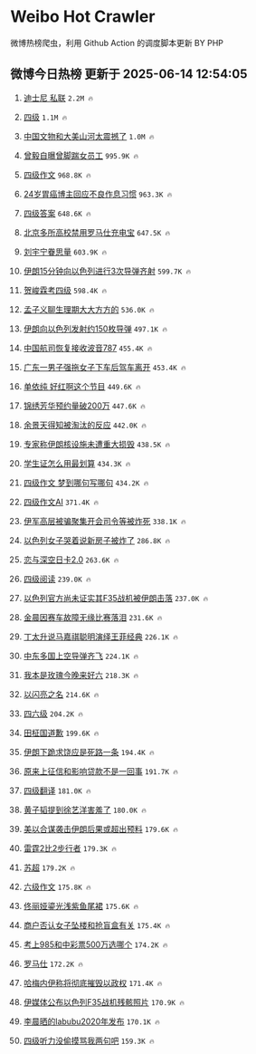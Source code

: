 # Weibo Hot Crawler 



微博热榜爬虫，利用 Github Action 的调度脚本更新 BY PHP 


## 微博今日热榜 更新于 2025-06-14 12:54:05 
1. [迪士尼 私联](https://s.weibo.com/weibo?q=%E8%BF%AA%E5%A3%AB%E5%B0%BC%20%E7%A7%81%E8%81%94&t=31&band_rank=1&Refer=top) `2.2M 🔥` 

1. [四级](https://s.weibo.com/weibo?q=%E5%9B%9B%E7%BA%A7&t=31&band_rank=2&Refer=top) `1.1M 🔥` 

1. [中国文物和大美山河太震撼了](https://s.weibo.com/weibo?q=%23%E4%B8%AD%E5%9B%BD%E6%96%87%E7%89%A9%E5%92%8C%E5%A4%A7%E7%BE%8E%E5%B1%B1%E6%B2%B3%E5%A4%AA%E9%9C%87%E6%92%BC%E4%BA%86%23&t=31&band_rank=3&Refer=top) `1.0M 🔥` 

1. [曾毅自曝曾脚踹女员工](https://s.weibo.com/weibo?q=%23%E6%9B%BE%E6%AF%85%E8%87%AA%E6%9B%9D%E6%9B%BE%E8%84%9A%E8%B8%B9%E5%A5%B3%E5%91%98%E5%B7%A5%23&t=31&band_rank=4&Refer=top) `995.9K 🔥` 

1. [四级作文](https://s.weibo.com/weibo?q=%E5%9B%9B%E7%BA%A7%E4%BD%9C%E6%96%87&t=31&band_rank=5&Refer=top) `968.8K 🔥` 

1. [24岁胃癌博主回应不良作息习惯](https://s.weibo.com/weibo?q=%2324%E5%B2%81%E8%83%83%E7%99%8C%E5%8D%9A%E4%B8%BB%E5%9B%9E%E5%BA%94%E4%B8%8D%E8%89%AF%E4%BD%9C%E6%81%AF%E4%B9%A0%E6%83%AF%23&t=31&band_rank=6&Refer=top) `963.3K 🔥` 

1. [四级答案](https://s.weibo.com/weibo?q=%E5%9B%9B%E7%BA%A7%E7%AD%94%E6%A1%88&t=31&band_rank=7&Refer=top) `648.6K 🔥` 

1. [北京多所高校禁用罗马仕充电宝](https://s.weibo.com/weibo?q=%23%E5%8C%97%E4%BA%AC%E5%A4%9A%E6%89%80%E9%AB%98%E6%A0%A1%E7%A6%81%E7%94%A8%E7%BD%97%E9%A9%AC%E4%BB%95%E5%85%85%E7%94%B5%E5%AE%9D%23&t=31&band_rank=8&Refer=top) `647.5K 🔥` 

1. [刘宇宁眷思量](https://s.weibo.com/weibo?q=%23%E5%88%98%E5%AE%87%E5%AE%81%E7%9C%B7%E6%80%9D%E9%87%8F%23&t=31&band_rank=9&Refer=top) `603.9K 🔥` 

1. [伊朗15分钟向以色列进行3次导弹齐射](https://s.weibo.com/weibo?q=%23%E4%BC%8A%E6%9C%9715%E5%88%86%E9%92%9F%E5%90%91%E4%BB%A5%E8%89%B2%E5%88%97%E8%BF%9B%E8%A1%8C3%E6%AC%A1%E5%AF%BC%E5%BC%B9%E9%BD%90%E5%B0%84%23&t=31&band_rank=10&Refer=top) `599.7K 🔥` 

1. [贺峻霖考四级](https://s.weibo.com/weibo?q=%23%E8%B4%BA%E5%B3%BB%E9%9C%96%E8%80%83%E5%9B%9B%E7%BA%A7%23&t=31&band_rank=11&Refer=top) `598.4K 🔥` 

1. [孟子义聊生理期大大方方的](https://s.weibo.com/weibo?q=%23%E5%AD%9F%E5%AD%90%E4%B9%89%E8%81%8A%E7%94%9F%E7%90%86%E6%9C%9F%E5%A4%A7%E5%A4%A7%E6%96%B9%E6%96%B9%E7%9A%84%23&t=31&band_rank=12&Refer=top) `536.0K 🔥` 

1. [伊朗向以色列发射约150枚导弹](https://s.weibo.com/weibo?q=%23%E4%BC%8A%E6%9C%97%E5%90%91%E4%BB%A5%E8%89%B2%E5%88%97%E5%8F%91%E5%B0%84%E7%BA%A6150%E6%9E%9A%E5%AF%BC%E5%BC%B9%23&t=31&band_rank=13&Refer=top) `497.1K 🔥` 

1. [中国航司恢复接收波音787](https://s.weibo.com/weibo?q=%23%E4%B8%AD%E5%9B%BD%E8%88%AA%E5%8F%B8%E6%81%A2%E5%A4%8D%E6%8E%A5%E6%94%B6%E6%B3%A2%E9%9F%B3787%23&t=31&band_rank=14&Refer=top) `455.4K 🔥` 

1. [广东一男子强拖女子下车后驾车离开](https://s.weibo.com/weibo?q=%23%E5%B9%BF%E4%B8%9C%E4%B8%80%E7%94%B7%E5%AD%90%E5%BC%BA%E6%8B%96%E5%A5%B3%E5%AD%90%E4%B8%8B%E8%BD%A6%E5%90%8E%E9%A9%BE%E8%BD%A6%E7%A6%BB%E5%BC%80%23&t=31&band_rank=15&Refer=top) `453.4K 🔥` 

1. [单依纯 好红啊这个节目](https://s.weibo.com/weibo?q=%E5%8D%95%E4%BE%9D%E7%BA%AF%20%E5%A5%BD%E7%BA%A2%E5%95%8A%E8%BF%99%E4%B8%AA%E8%8A%82%E7%9B%AE&t=31&band_rank=16&Refer=top) `449.6K 🔥` 

1. [锦绣芳华预约量破200万](https://s.weibo.com/weibo?q=%E9%94%A6%E7%BB%A3%E8%8A%B3%E5%8D%8E%E9%A2%84%E7%BA%A6%E9%87%8F%E7%A0%B4200%E4%B8%87&t=31&band_rank=17&Refer=top) `447.6K 🔥` 

1. [余景天得知被淘汰的反应](https://s.weibo.com/weibo?q=%E4%BD%99%E6%99%AF%E5%A4%A9%E5%BE%97%E7%9F%A5%E8%A2%AB%E6%B7%98%E6%B1%B0%E7%9A%84%E5%8F%8D%E5%BA%94&t=31&band_rank=18&Refer=top) `442.0K 🔥` 

1. [专家称伊朗核设施未遭重大损毁](https://s.weibo.com/weibo?q=%23%E4%B8%93%E5%AE%B6%E7%A7%B0%E4%BC%8A%E6%9C%97%E6%A0%B8%E8%AE%BE%E6%96%BD%E6%9C%AA%E9%81%AD%E9%87%8D%E5%A4%A7%E6%8D%9F%E6%AF%81%23&t=31&band_rank=19&Refer=top) `438.5K 🔥` 

1. [学生证怎么用最划算](https://s.weibo.com/weibo?q=%E5%AD%A6%E7%94%9F%E8%AF%81%E6%80%8E%E4%B9%88%E7%94%A8%E6%9C%80%E5%88%92%E7%AE%97&t=31&band_rank=20&Refer=top) `434.3K 🔥` 

1. [四级作文 梦到哪句写哪句](https://s.weibo.com/weibo?q=%E5%9B%9B%E7%BA%A7%E4%BD%9C%E6%96%87%20%E6%A2%A6%E5%88%B0%E5%93%AA%E5%8F%A5%E5%86%99%E5%93%AA%E5%8F%A5&t=31&band_rank=21&Refer=top) `434.2K 🔥` 

1. [四级作文AI](https://s.weibo.com/weibo?q=%E5%9B%9B%E7%BA%A7%E4%BD%9C%E6%96%87AI&t=31&band_rank=22&Refer=top) `371.4K 🔥` 

1. [伊军高层被骗聚集开会司令等被炸死](https://s.weibo.com/weibo?q=%23%E4%BC%8A%E5%86%9B%E9%AB%98%E5%B1%82%E8%A2%AB%E9%AA%97%E8%81%9A%E9%9B%86%E5%BC%80%E4%BC%9A%E5%8F%B8%E4%BB%A4%E7%AD%89%E8%A2%AB%E7%82%B8%E6%AD%BB%23&t=31&band_rank=23&Refer=top) `338.1K 🔥` 

1. [以色列女子哭着说新房子被炸了](https://s.weibo.com/weibo?q=%E4%BB%A5%E8%89%B2%E5%88%97%E5%A5%B3%E5%AD%90%E5%93%AD%E7%9D%80%E8%AF%B4%E6%96%B0%E6%88%BF%E5%AD%90%E8%A2%AB%E7%82%B8%E4%BA%86&t=31&band_rank=24&Refer=top) `286.8K 🔥` 

1. [恋与深空日卡2.0](https://s.weibo.com/weibo?q=%23%E6%81%8B%E4%B8%8E%E6%B7%B1%E7%A9%BA%E6%97%A5%E5%8D%A12.0%23&t=31&band_rank=25&Refer=top) `263.6K 🔥` 

1. [四级阅读](https://s.weibo.com/weibo?q=%E5%9B%9B%E7%BA%A7%E9%98%85%E8%AF%BB&t=31&band_rank=26&Refer=top) `239.0K 🔥` 

1. [以色列官方尚未证实其F35战机被伊朗击落](https://s.weibo.com/weibo?q=%23%E4%BB%A5%E8%89%B2%E5%88%97%E5%AE%98%E6%96%B9%E5%B0%9A%E6%9C%AA%E8%AF%81%E5%AE%9E%E5%85%B6F35%E6%88%98%E6%9C%BA%E8%A2%AB%E4%BC%8A%E6%9C%97%E5%87%BB%E8%90%BD%23&t=31&band_rank=27&Refer=top) `237.0K 🔥` 

1. [金晨因赛车故障无缘比赛落泪](https://s.weibo.com/weibo?q=%23%E9%87%91%E6%99%A8%E5%9B%A0%E8%B5%9B%E8%BD%A6%E6%95%85%E9%9A%9C%E6%97%A0%E7%BC%98%E6%AF%94%E8%B5%9B%E8%90%BD%E6%B3%AA%23&t=31&band_rank=28&Refer=top) `231.6K 🔥` 

1. [丁太升说马嘉祺聪明演绎王菲经典](https://s.weibo.com/weibo?q=%23%E4%B8%81%E5%A4%AA%E5%8D%87%E8%AF%B4%E9%A9%AC%E5%98%89%E7%A5%BA%E8%81%AA%E6%98%8E%E6%BC%94%E7%BB%8E%E7%8E%8B%E8%8F%B2%E7%BB%8F%E5%85%B8%23&t=31&band_rank=29&Refer=top) `226.1K 🔥` 

1. [中东多国上空导弹齐飞](https://s.weibo.com/weibo?q=%23%E4%B8%AD%E4%B8%9C%E5%A4%9A%E5%9B%BD%E4%B8%8A%E7%A9%BA%E5%AF%BC%E5%BC%B9%E9%BD%90%E9%A3%9E%23&t=31&band_rank=30&Refer=top) `224.1K 🔥` 

1. [我本是玫瑰今晚来好六](https://s.weibo.com/weibo?q=%23%E6%88%91%E6%9C%AC%E6%98%AF%E7%8E%AB%E7%91%B0%E4%BB%8A%E6%99%9A%E6%9D%A5%E5%A5%BD%E5%85%AD%23&t=31&band_rank=31&Refer=top) `218.3K 🔥` 

1. [以闪亮之名](https://s.weibo.com/weibo?q=%E4%BB%A5%E9%97%AA%E4%BA%AE%E4%B9%8B%E5%90%8D&t=31&band_rank=32&Refer=top) `214.6K 🔥` 

1. [四六级](https://s.weibo.com/weibo?q=%E5%9B%9B%E5%85%AD%E7%BA%A7&t=31&band_rank=33&Refer=top) `204.2K 🔥` 

1. [田柾国道歉](https://s.weibo.com/weibo?q=%23%E7%94%B0%E6%9F%BE%E5%9B%BD%E9%81%93%E6%AD%89%23&t=31&band_rank=34&Refer=top) `199.6K 🔥` 

1. [伊朗下跪求饶应是死路一条](https://s.weibo.com/weibo?q=%E4%BC%8A%E6%9C%97%E4%B8%8B%E8%B7%AA%E6%B1%82%E9%A5%B6%E5%BA%94%E6%98%AF%E6%AD%BB%E8%B7%AF%E4%B8%80%E6%9D%A1&t=31&band_rank=35&Refer=top) `194.4K 🔥` 

1. [原来上征信和影响贷款不是一回事](https://s.weibo.com/weibo?q=%23%E5%8E%9F%E6%9D%A5%E4%B8%8A%E5%BE%81%E4%BF%A1%E5%92%8C%E5%BD%B1%E5%93%8D%E8%B4%B7%E6%AC%BE%E4%B8%8D%E6%98%AF%E4%B8%80%E5%9B%9E%E4%BA%8B%23&t=31&band_rank=36&Refer=top) `191.7K 🔥` 

1. [四级翻译](https://s.weibo.com/weibo?q=%E5%9B%9B%E7%BA%A7%E7%BF%BB%E8%AF%91&t=31&band_rank=37&Refer=top) `181.0K 🔥` 

1. [黄子韬提到徐艺洋害羞了](https://s.weibo.com/weibo?q=%E9%BB%84%E5%AD%90%E9%9F%AC%E6%8F%90%E5%88%B0%E5%BE%90%E8%89%BA%E6%B4%8B%E5%AE%B3%E7%BE%9E%E4%BA%86&t=31&band_rank=38&Refer=top) `180.0K 🔥` 

1. [美以合谋袭击伊朗后果或超出预料](https://s.weibo.com/weibo?q=%E7%BE%8E%E4%BB%A5%E5%90%88%E8%B0%8B%E8%A2%AD%E5%87%BB%E4%BC%8A%E6%9C%97%E5%90%8E%E6%9E%9C%E6%88%96%E8%B6%85%E5%87%BA%E9%A2%84%E6%96%99&t=31&band_rank=39&Refer=top) `179.6K 🔥` 

1. [雷霆2比2步行者](https://s.weibo.com/weibo?q=%23%E9%9B%B7%E9%9C%862%E6%AF%942%E6%AD%A5%E8%A1%8C%E8%80%85%23&t=31&band_rank=40&Refer=top) `179.3K 🔥` 

1. [苏超](https://s.weibo.com/weibo?q=%E8%8B%8F%E8%B6%85&t=31&band_rank=41&Refer=top) `179.2K 🔥` 

1. [六级作文](https://s.weibo.com/weibo?q=%E5%85%AD%E7%BA%A7%E4%BD%9C%E6%96%87&t=31&band_rank=42&Refer=top) `175.8K 🔥` 

1. [佟丽娅鎏光浅紫鱼尾裙](https://s.weibo.com/weibo?q=%E4%BD%9F%E4%B8%BD%E5%A8%85%E9%8E%8F%E5%85%89%E6%B5%85%E7%B4%AB%E9%B1%BC%E5%B0%BE%E8%A3%99&t=31&band_rank=43&Refer=top) `175.6K 🔥` 

1. [商户否认女子坠楼和抢盲盒有关](https://s.weibo.com/weibo?q=%23%E5%95%86%E6%88%B7%E5%90%A6%E8%AE%A4%E5%A5%B3%E5%AD%90%E5%9D%A0%E6%A5%BC%E5%92%8C%E6%8A%A2%E7%9B%B2%E7%9B%92%E6%9C%89%E5%85%B3%23&t=31&band_rank=44&Refer=top) `175.4K 🔥` 

1. [考上985和中彩票500万选哪个](https://s.weibo.com/weibo?q=%E8%80%83%E4%B8%8A985%E5%92%8C%E4%B8%AD%E5%BD%A9%E7%A5%A8500%E4%B8%87%E9%80%89%E5%93%AA%E4%B8%AA&t=31&band_rank=45&Refer=top) `174.2K 🔥` 

1. [罗马仕](https://s.weibo.com/weibo?q=%E7%BD%97%E9%A9%AC%E4%BB%95&t=31&band_rank=46&Refer=top) `172.2K 🔥` 

1. [哈梅内伊称将彻底摧毁以政权](https://s.weibo.com/weibo?q=%23%E5%93%88%E6%A2%85%E5%86%85%E4%BC%8A%E7%A7%B0%E5%B0%86%E5%BD%BB%E5%BA%95%E6%91%A7%E6%AF%81%E4%BB%A5%E6%94%BF%E6%9D%83%23&t=31&band_rank=47&Refer=top) `171.4K 🔥` 

1. [伊媒体公布以色列F35战机残骸照片](https://s.weibo.com/weibo?q=%23%E4%BC%8A%E5%AA%92%E4%BD%93%E5%85%AC%E5%B8%83%E4%BB%A5%E8%89%B2%E5%88%97F35%E6%88%98%E6%9C%BA%E6%AE%8B%E9%AA%B8%E7%85%A7%E7%89%87%23&t=31&band_rank=48&Refer=top) `170.9K 🔥` 

1. [李晨晒的labubu2020年发布](https://s.weibo.com/weibo?q=%23%E6%9D%8E%E6%99%A8%E6%99%92%E7%9A%84labubu2020%E5%B9%B4%E5%8F%91%E5%B8%83%23&t=31&band_rank=49&Refer=top) `170.1K 🔥` 

1. [四级听力没偷摸骂我两句吧](https://s.weibo.com/weibo?q=%23%E5%9B%9B%E7%BA%A7%E5%90%AC%E5%8A%9B%E6%B2%A1%E5%81%B7%E6%91%B8%E9%AA%82%E6%88%91%E4%B8%A4%E5%8F%A5%E5%90%A7%23&t=31&band_rank=50&Refer=top) `159.3K 🔥` 

